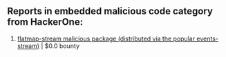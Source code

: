 ## Reports in embedded malicious code category from HackerOne:
1. [flatmap-stream malicious package (distributed via the popular events-stream)](https://hackerone.com/reports/450006) | $0.0 bounty